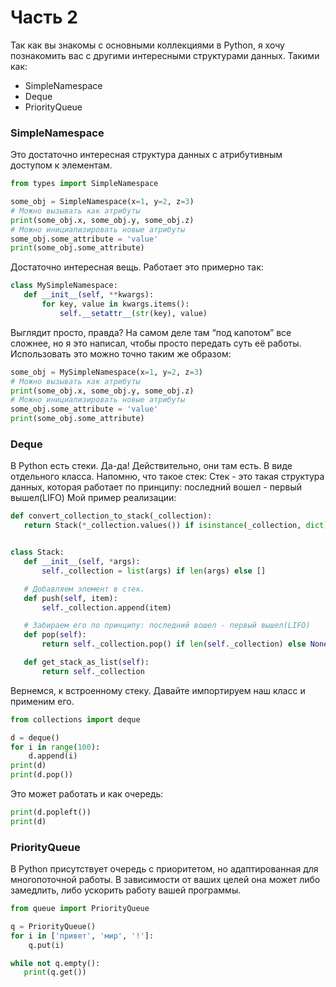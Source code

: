 # Часть 2
Так как вы знакомы с основными коллекциями в Python, я хочу познакомить вас с другими интересными структурами данных. Такими как:
- SimpleNamespace
- Deque
- PriorityQueue

### SimpleNamespace
Это достаточно интересная структура данных с атрибутивным доступом к элементам.

```python
from types import SimpleNamespace

some_obj = SimpleNamespace(x=1, y=2, z=3)
# Можно вызывать как атрибуты
print(some_obj.x, some_obj.y, some_obj.z)
# Можно инициализировать новые атрибуты
some_obj.some_attribute = 'value'
print(some_obj.some_attribute)
```
Достаточно интересная вещь. Работает это примерно так:
```python
class MySimpleNamespace:
   def __init__(self, **kwargs):
       for key, value in kwargs.items():
           self.__setattr__(str(key), value)
```
Выглядит просто, правда? На самом деле там “под капотом” все сложнее, но я это написал, чтобы просто передать суть её работы. Использовать это можно точно таким же образом:
```python
some_obj = MySimpleNamespace(x=1, y=2, z=3)
# Можно вызывать как атрибуты
print(some_obj.x, some_obj.y, some_obj.z)
# Можно инициализировать новые атрибуты
some_obj.some_attribute = 'value'
print(some_obj.some_attribute)
```
### Deque
В Python есть стеки. Да-да! Действительно, они там есть. В виде отдельного класса.
Напомню, что такое стек:
Стек - это такая структура данных, которая работает по принципу: последний вошел - первый вышел(LIFO)
Мой пример реализации:

```python
def convert_collection_to_stack(_collection):
   return Stack(*_collection.values()) if isinstance(_collection, dict) else Stack(*_collection)


class Stack:
   def __init__(self, *args):
       self._collection = list(args) if len(args) else []

   # Добавляем элемент в стек.
   def push(self, item):
       self._collection.append(item)

   # Забираем его по принципу: последний вошел - первый вышел(LIFO)
   def pop(self):
       return self._collection.pop() if len(self._collection) else None

   def get_stack_as_list(self):
       return self._collection
```
Вернемся, к встроенному стеку. Давайте импортируем наш класс и применим его.

```python
from collections import deque

d = deque()
for i in range(100): 
    d.append(i)
print(d)
print(d.pop())
```
Это может работать и как очередь:
```python
print(d.popleft())
print(d)
```
### PriorityQueue
В Python присутствует очередь с приоритетом, но адаптированная для многопоточной работы. В зависимости от ваших целей она может либо замедлить, либо ускорить работу вашей программы.
```python
from queue import PriorityQueue

q = PriorityQueue()
for i in ['привет', 'мир', '!']: 
    q.put(i)

while not q.empty():
   print(q.get())
```
